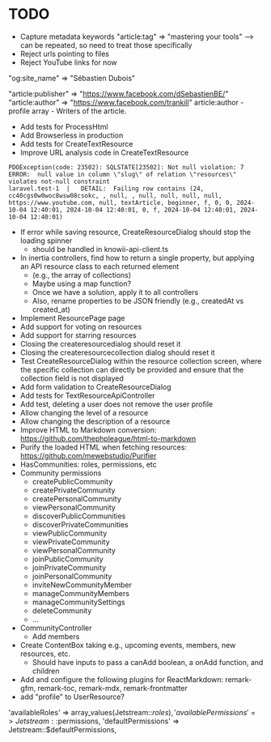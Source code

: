 # TODO

- Capture metadata keywords
"article:tag" => "mastering your tools"
--> can be repeated, so need to treat those specifically
- Reject urls pointing to files
- Reject YouTube links for now


"og:site_name" => "Sébastien Dubois"

"article:publisher" => "https://www.facebook.com/dSebastienBE/"
"article:author" => "https://www.facebook.com/trankill"
article:author - profile array - Writers of the article.

- Add tests for ProcessHtml
- Add Browserless in production
- Add tests for CreateTextResource
- Improve URL analysis code in CreateTextResource

```
PDOException(code: 23502): SQLSTATE[23502]: Not null violation: 7 ERROR:  null value in column \"slug\" of relation \"resources\" violates not-null constraint
laravel.test-1  |   DETAIL:  Failing row contains (24, cc40cgs0w0woc8wsw08csokc, , null, , null, null, null, null, https://www.youtube.com, null, textArticle, beginner, f, 0, 0, 2024-10-04 12:40:01, 2024-10-04 12:40:01, 0, f, 2024-10-04 12:40:01, 2024-10-04 12:40:01)
```

- If error while saving resource, CreateResourceDialog should stop the loading spinner
  - should be handled in knowii-api-client.ts
- In inertia controllers, find how to return a single property, but applying an API resource class to each returned element
  - (e.g., the array of collections)
  - Maybe using a map function?
  - Once we have a solution, apply it to all controllers
  - Also, rename properties to be JSON friendly (e.g., createdAt vs created_at)
- Implement ResourcePage page
- Add support for voting on resources
- Add support for starring resources
- Closing the createresourcedialog should reset it
- Closing the createresourcecollection dialog should reset it
- Test CreateResourceDialog within the resource collection screen, where the specific collection can directly be provided and ensure that the collection field is not displayed
- Add form validation to CreateResourceDialog
- Add tests for TextResourceApiController
- Add test, deleting a user does not remove the user profile
- Allow changing the level of a resource
- Allow changing the description of a resource
- Improve HTML to Markdown conversion: https://github.com/thephpleague/html-to-markdown
- Purify the loaded HTML when fetching resources: https://github.com/mewebstudio/Purifier
- HasCommunities: roles, permissions, etc
- Community permissions
  - createPublicCommunity
  - createPrivateCommunity
  - createPersonalCommunity
  - viewPersonalCommunity
  - discoverPublicCommunities
  - discoverPrivateCommunities
  - viewPublicCommunity
  - viewPrivateCommunity
  - viewPersonalCommunity
  - joinPublicCommunity
  - joinPrivateCommunity
  - joinPersonalCommunity
  - inviteNewCommunityMember
  - manageCommunityMembers
  - manageCommunitySettings
  - deleteCommunity
  - ...
- CommunityController
  - Add members
- Create ContentBox taking e.g., upcoming events, members, new resources, etc.
  - Should have inputs to pass a canAdd boolean, a onAdd function, and children
- Add and configure the following plugins for ReactMarkdown: remark-gfm, remark-toc, remark-mdx, remark-frontmatter
- add "profile" to UserResource?

'availableRoles' => array_values(Jetstream::$roles),
'availablePermissions' => Jetstream::$permissions,
'defaultPermissions' => Jetstream::$defaultPermissions,
